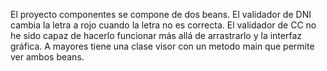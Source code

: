 El proyecto componentes se compone de dos beans. 
El validador de DNI cambia la letra a rojo cuando la letra no es correcta.
El validador de CC no he sido capaz de hacerlo funcionar más allá de arrastrarlo y la interfaz gráfica.
A mayores tiene una clase visor con un metodo main que permite ver ambos beans.
